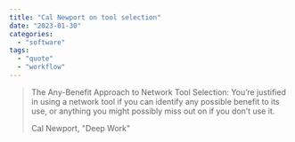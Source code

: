 ```yaml
---
title: "Cal Newport on tool selection"
date: "2023-01-30"
categories: 
  - "software"
tags: 
  - "quote"
  - "workflow"
---
```


> The Any-Benefit Approach to Network Tool Selection: You’re justified in using a network tool if you can identify any possible benefit to its use, or anything you might possibly miss out on if you don’t use it.
> 
> Cal Newport, "Deep Work"
